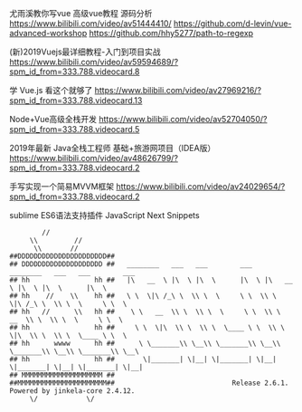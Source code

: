 尤雨溪教你写vue 高级vue教程 源码分析
https://www.bilibili.com/video/av51444410/
https://github.com/d-levin/vue-advanced-workshop
https://github.com/hhy5277/path-to-regexp

(新)2019Vuejs最详细教程-入门到项目实战
https://www.bilibili.com/video/av59594689/?spm_id_from=333.788.videocard.8

学 Vue.js 看这个就够了
https://www.bilibili.com/video/av27969216/?spm_id_from=333.788.videocard.13


Node+Vue高级全栈开发
https://www.bilibili.com/video/av52704050/?spm_id_from=333.788.videocard.5

2019年最新 Java全栈工程师 基础+旅游网项目（IDEA版）
https://www.bilibili.com/video/av48626799/?spm_id_from=333.788.videocard.2


手写实现一个简易MVVM框架
https://www.bilibili.com/video/av24029654/?spm_id_from=333.788.videocard.2


sublime ES6语法支持插件  JavaScript Next Snippets

            //
         \\         //
          \\       //
    ##DDDDDDDDDDDDDDDDDDDDDD##
    ## DDDDDDDDDDDDDDDDDDDD ##   ________   ___   ___        ___   ________   ___   ___        ___
    ## hh                hh ##   |\   __  \ |\  \ |\  \      |\  \ |\   __  \ |\  \ |\  \      |\  \
    ## hh    //    \\    hh ##   \ \  \|\ /_\ \  \\ \  \     \ \  \\ \  \|\ /_\ \  \\ \  \     \ \  \
    ## hh   //      \\   hh ##    \ \   __  \\ \  \\ \  \     \ \  \\ \   __  \\ \  \\ \  \     \ \  \
    ## hh                hh ##     \ \  \|\  \\ \  \\ \  \____ \ \  \\ \  \|\  \\ \  \\ \  \____ \ \  \
    ## hh      wwww      hh ##      \ \_______\\ \__\\ \_______\\ \__\\ \_______\\ \__\\ \_______\\ \__\
    ## hh                hh ##       \|_______| \|__| \|_______| \|__| \|_______| \|__| \|_______| \|__|
    ## MMMMMMMMMMMMMMMMMMMM ##
    ##MMMMMMMMMMMMMMMMMMMMMM##                             Release 2.6.1. Powered by jinkela-core 2.4.12.
         \/            \/